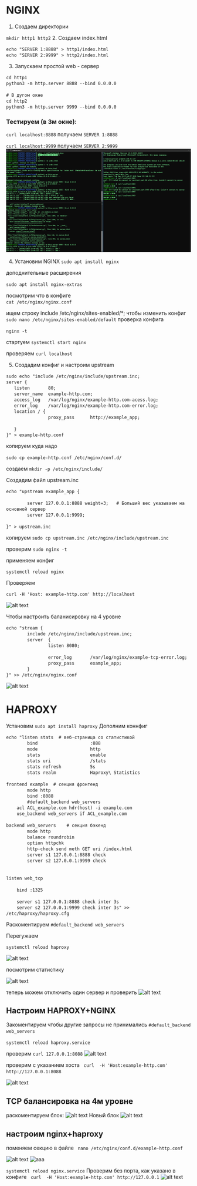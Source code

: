 # NGINX



1. Создаем директории 

`` mkdir http1 http2 ``
2. Создаем index.html

```
echo "SERVER 1:8888" > http1/index.html
echo "SERVER 2:9999" > http2/index.html
```
3. Запускаем простой web - сервер 
```
cd http1
python3 -m http.server 8888 --bind 0.0.0.0

# В дугом окне
cd http2
python3 -m http.server 9999 --bind 0.0.0.0
```

 ### Тестируем (в 3м окне):

``curl localhost:8888``
получаем ``SERVER 1:8888``

``curl localhost:9999``
получаем ``SERVER 2:9999``
![alt text](img/web_python.png)

4. Установим NGINX
``` sudo apt install nginx ```

доподнительные расширения

``sudo apt install nginx-extras``

посмотрим что в конфиге  
`` cat /etc/nginx/nginx.conf ``

ищем строку include /etc/nginx/sites-enabled/*;
чтобы изменить конфиг
``sudo nano /etc/nginx/sites-enabled/default``
проверка конфига

``nginx -t`` 

стартуем 
```systemctl start nginx```

проверяем
``curl localhost``


5. Создадим конфиг и настроим upstream

```
sudo echo "include /etc/nginx/include/upstream.inc;
server {
   listen       80;
   server_name  example-http.com;
   access_log   /var/log/nginx/example-http.com-acess.log;
   error_log    /var/log/nginx/example-http.com-error.log;
   location / {
                proxy_pass      http://example_app;

   }
}" > example-http.conf
```
копируем куда надо 

``sudo cp example-http.conf /etc/nginx/conf.d/``


создаем 
``mkdir -p /etc/nginx/include/``

Создадим файл upstream.inc

```
echo "upstream example_app {

        server 127.0.0.1:8888 weight=3;   # Больший вес указываем на основной сервер
        server 127.0.0.1:9999;

}" > upstream.inc
```

копируем
``sudo cp upstream.inc /etc/nginx/include/upstream.inc``

проверим 
``sudo nginx -t``

применяем конфиг
```
systemctl reload nginx
```
Проверяем
```
curl -H 'Host: example-http.com' http://localhost
```

![alt text](img/Round_robin.png)

Чтобы настроить баланисировку на 4 уровне 

```
echo "stream {
        include /etc/nginx/include/upstream.inc;
        server  {
                listen 8080;

                error_log       /var/log/nginx/example-tcp-error.log;
                proxy_pass      example_app;
        }
}" >> /etc/nginx/nginx.conf
```
![alt text](img/nginx_with_stram.png)

# HAPROXY
Установим
```sudo apt install haproxy```
Дополним коннфиг

```
echo "listen stats  # веб-страница со статистикой
        bind                    :888
        mode                    http
        stats                   enable
        stats uri               /stats
        stats refresh           5s
        stats realm             Haproxy\ Statistics

frontend example  # секция фронтенд
        mode http
        bind :8088
        #default_backend web_servers
	acl ACL_example.com hdr(host) -i example.com
	use_backend web_servers if ACL_example.com

backend web_servers    # секция бэкенд
        mode http
        balance roundrobin
        option httpchk
        http-check send meth GET uri /index.html
        server s1 127.0.0.1:8888 check
        server s2 127.0.0.1:9999 check


listen web_tcp

	bind :1325

	server s1 127.0.0.1:8888 check inter 3s
	server s2 127.0.0.1:9999 check inter 3s" >>  /etc/haproxy/haproxy.cfg

```
 
 Раскоментируем
 ``#default_backend web_servers``


Перегужаем

```
systemctl reload haproxy
```
![alt text](img/haproxy.png)

посмотрим статистику 

![alt text](img/haproxy_satat.png)


теперь можем отключить один сервер и проверить 
![alt text](img/haproxi_server_off.png)

## Настроим HAPROXY+NGINX

Закоментируем чтобы другие запросы не принимались
 ``#default_backend web_servers``

```systemctl reload haproxy.service```

проверим 
``curl 127.0.0.1:8088``
![alt text](img/haproxy_test.png)

проверим с указанием хоста
`` curl  -H 'Host:example-http.com' http://127.0.0.1:8088``

![alt text](img/test2.png)

## TCP балансировка на 4м уровне
раскоментируем блок:
![alt text](img/TCP_HAPROXY.png)
Новый блок
![alt text](img/web_stat.png)

## настроим nginx+haproxy
поменяем секцию в файле 
``` nano /etc/nginx/conf.d/example-http.conf```

![alt text](img/haproxy_ngnix.png)
![aaa](img/exzmple-http.cfg.png)

```systemctl reload nginx.service```
Проверим без порта, как указано в конфиге
`` curl  -H 'Host:example-http.com' http://127.0.0.1``
![alt text](img/test3.png)

